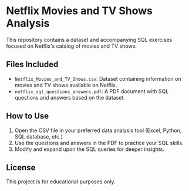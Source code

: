 # Netflix Movies and TV Shows Analysis

This repository contains a dataset and accompanying SQL exercises focused on Netflix's catalog of movies and TV shows.

## Files Included

- `Netflix_Movies_and_TV_Shows.csv`: Dataset containing information on movies and TV shows available on Netflix.
- `netflix_sql_questions_answers.pdf`: A PDF document with SQL questions and answers based on the dataset.

## How to Use

1. Open the CSV file in your preferred data analysis tool (Excel, Python, SQL database, etc.)
2. Use the questions and answers in the PDF to practice your SQL skills.
3. Modify and expand upon the SQL queries for deeper insights.

## License


This project is for educational purposes only.
